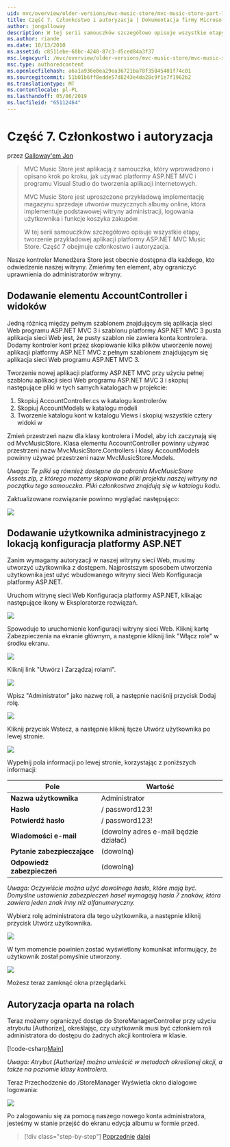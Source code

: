 ```yaml
---
uid: mvc/overview/older-versions/mvc-music-store/mvc-music-store-part-7
title: Część 7. Członkostwo i autoryzacja | Dokumentacja firmy Microsoft
author: jongalloway
description: W tej serii samouczków szczegółowo opisuje wszystkie etapy, tworzenie przykładowej aplikacji platformy ASP.NET MVC Music Store. Część 7 obejmuje członkostwo i autoryzacja.
ms.author: riande
ms.date: 10/13/2010
ms.assetid: c8511ebe-68bc-4240-87c3-d5ced84a3f37
msc.legacyurl: /mvc/overview/older-versions/mvc-music-store/mvc-music-store-part-7
msc.type: authoredcontent
ms.openlocfilehash: a6a1a936e0ea29ea36721ba78f35845401f74c01
ms.sourcegitcommit: 51b01b6ff8edde57d8243e4da28c9f1e7f1962b2
ms.translationtype: MT
ms.contentlocale: pl-PL
ms.lasthandoff: 05/06/2019
ms.locfileid: "65112464"
---
```

# <a name="part-7-membership-and-authorization"></a>Część 7. Członkostwo i autoryzacja

przez [Galloway'em Jon](https://github.com/jongalloway)

> MVC Music Store jest aplikacją z samouczka, który wprowadzono i opisano krok po kroku, jak używać platformy ASP.NET MVC i programu Visual Studio do tworzenia aplikacji internetowych.  
>   
> MVC Music Store jest uproszczone przykładową implementację magazynu sprzedaje utworów muzycznych albumy online, która implementuje podstawowej witryny administracji, logowania użytkownika i funkcje koszyka zakupów.  
>   
> W tej serii samouczków szczegółowo opisuje wszystkie etapy, tworzenie przykładowej aplikacji platformy ASP.NET MVC Music Store. Część 7 obejmuje członkostwo i autoryzacja.

Nasze kontroler Menedżera Store jest obecnie dostępna dla każdego, kto odwiedzenie naszej witryny. Zmieńmy ten element, aby ograniczyć uprawnienia do administratorów witryny.

## <a name="adding-the-accountcontroller-and-views"></a>Dodawanie elementu AccountController i widoków

Jedną różnicą między pełnym szablonem znajdującym się aplikacja sieci Web programu ASP.NET MVC 3 i szablonu platformy ASP.NET MVC 3 pusta aplikacja sieci Web jest, że pusty szablon nie zawiera konta kontrolera. Dodamy kontroler kont przez skopiowanie kilka plików utworzenie nowej aplikacji platformy ASP.NET MVC z pełnym szablonem znajdującym się aplikacja sieci Web programu ASP.NET MVC 3.

Tworzenie nowej aplikacji platformy ASP.NET MVC przy użyciu pełnej szablonu aplikacji sieci Web programu ASP.NET MVC 3 i skopiuj następujące pliki w tych samych katalogach w projekcie:

1. Skopiuj AccountController.cs w katalogu kontrolerów
2. Skopiuj AccountModels w katalogu modeli
3. Tworzenie katalogu kont w katalogu Views i skopiuj wszystkie cztery widoki w

Zmień przestrzeń nazw dla klasy kontrolera i Model, aby ich zaczynają się od MvcMusicStore. Klasa elementu AccountController powinny używać przestrzeni nazw MvcMusicStore.Controllers i klasy AccountModels powinny używać przestrzeni nazw MvcMusicStore.Models.

*Uwaga: Te pliki są również dostępne do pobrania MvcMusicStore Assets.zip, z którego możemy skopiowane pliki projektu naszej witryny na początku tego samouczka. Pliki członkostwa znajdują się w katalogu kodu.*

Zaktualizowane rozwiązanie powinno wyglądać następująco:

![](mvc-music-store-part-7/_static/image1.png)

## <a name="adding-an-administrative-user-with-the-aspnet-configuration-site"></a>Dodawanie użytkownika administracyjnego z lokacją konfiguracja platformy ASP.NET

Zanim wymagamy autoryzacji w naszej witryny sieci Web, musimy utworzyć użytkownika z dostępem. Najprostszym sposobem utworzenia użytkownika jest użyć wbudowanego witryny sieci Web Konfiguracja platformy ASP.NET.

Uruchom witrynę sieci Web Konfiguracja platformy ASP.NET, klikając następujące ikony w Eksploratorze rozwiązań.

![](mvc-music-store-part-7/_static/image2.png)

Spowoduje to uruchomienie konfiguracji witryny sieci Web. Kliknij kartę Zabezpieczenia na ekranie głównym, a następnie kliknij link "Włącz role" w środku ekranu.

![](mvc-music-store-part-7/_static/image3.png)

Kliknij link "Utwórz i Zarządzaj rolami".

![](mvc-music-store-part-7/_static/image4.png)

Wpisz "Administrator" jako nazwę roli, a następnie naciśnij przycisk Dodaj rolę.

![](mvc-music-store-part-7/_static/image5.png)

Kliknij przycisk Wstecz, a następnie kliknij łącze Utwórz użytkownika po lewej stronie.

![](mvc-music-store-part-7/_static/image6.png)

Wypełnij pola informacji po lewej stronie, korzystając z poniższych informacji:

| **Pole** | **Wartość** |
| --- | --- |
| **Nazwa użytkownika** | Administrator |
| **Hasło** | / password123! |
| **Potwierdź hasło** | / password123! |
| **Wiadomości e-mail** | (dowolny adres e-mail będzie działać) |
| **Pytanie zabezpieczające** | (dowolną) |
| **Odpowiedź zabezpieczeń** | (dowolną) |

*Uwaga: Oczywiście można użyć dowolnego hasło, które mają być. Domyślne ustawienia zabezpieczeń haseł wymagają hasła 7 znaków, która zawiera jeden znak inny niż alfanumeryczny.*

Wybierz rolę administratora dla tego użytkownika, a następnie kliknij przycisk Utwórz użytkownika.

![](mvc-music-store-part-7/_static/image7.png)

W tym momencie powinien zostać wyświetlony komunikat informujący, że użytkownik został pomyślnie utworzony.

![](mvc-music-store-part-7/_static/image8.png)

Możesz teraz zamknąć okna przeglądarki.

## <a name="role-based-authorization"></a>Autoryzacja oparta na rolach

Teraz możemy ograniczyć dostęp do StoreManagerController przy użyciu atrybutu [Authorize], określając, czy użytkownik musi być członkiem roli administratora do dostępu do żadnych akcji kontrolera w klasie.

[!code-csharp[Main](mvc-music-store-part-7/samples/sample1.cs)]

*Uwaga: Atrybut [Authorize] można umieścić w metodach określonej akcji, a także na poziomie klasy kontrolera.*

Teraz Przechodzenie do /StoreManager Wyświetla okno dialogowe logowania:

![](mvc-music-store-part-7/_static/image9.png)

Po zalogowaniu się za pomocą naszego nowego konta administratora, jesteśmy w stanie przejść do ekranu edycja albumu w formie przed.

> [!div class="step-by-step"]
> [Poprzednie](mvc-music-store-part-6.md)
> [dalej](mvc-music-store-part-8.md)
